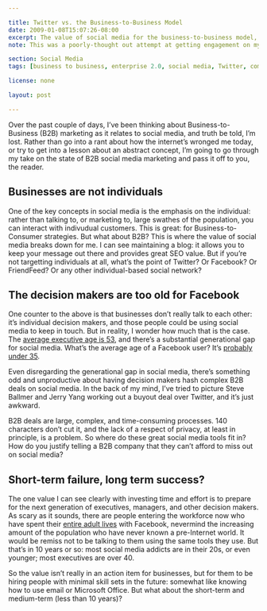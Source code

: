 ```yaml
---

title: Twitter vs. the Business-to-Business Model
date: 2009-01-08T15:07:26-08:00
excerpt: The value of social media for the business-to-business model, especially as we start to look at who participates in social media and who the decision makers are, is unclear. What do you think?
note: This was a poorly-thought out attempt at getting engagement on my blog.

section: Social Media
tags: [business to business, enterprise 2.0, social media, Twitter, commentary, hidden]

license: none

layout: post

---
```


Over the past couple of days, I’ve been thinking about Business-to-Business (B2B) marketing as it relates to social media, and truth be told, I’m lost. Rather than go into a rant about how the internet’s wronged me today, or try to get into a lesson about an abstract concept, I’m going to go through my take on the state of B2B social media marketing and pass it off to you, the reader.

## Businesses are not individuals

One of the key concepts in social media is the emphasis on the individual: rather than talking to, or marketing to, large swathes of the population, you can interact with indivudual customers. This is great: for Business-to-Consumer strategies. But what about B2B? This is where the value of social media breaks down for me. I can see maintaining a blog: it allows you to keep your message out there and provides great SEO value. But if you’re not targetting individuals at all, what’s the point of Twitter? Or Facebook? Or FriendFeed? Or any other individual-based social network?

## The decision makers are too old for Facebook

One counter to the above is that businesses don’t really talk to each other: it’s individual decision makers, and those people could be using social media to keep in touch. But in reality, I wonder how much that is the case. The [average executive age is 53][1], and there’s a substantial generational gap for social media. What’s the average age of a Facebook user? It’s [probably under 35][2].

Even disregarding the generational gap in social media, there’s something odd and unproductive about having decision makers hash complex B2B deals on social media. In the back of my mind, I’ve tried to picture Steve Ballmer and Jerry Yang working out a buyout deal over Twitter, and it’s just awkward.

B2B deals are large, complex, and time-consuming processes. 140 characters don’t cut it, and the lack of a respect of privacy, at least in principle, is a problem. So where do these great social media tools fit in? How do you justify telling a B2B company that they can’t afford to miss out on social media?

## Short-term failure, long term success?

The one value I can see clearly with investing time and effort is to prepare for the next generation of executives, managers, and other decision makers. As scary as it sounds, there are people entering the workforce now who have spent their [entire adult lives][3] with Facebook, nevermind the increasing amount of the population who have never known a pre-Internet world. It would be remiss not to be talking to them using the same tools they use. But that’s in 10 years or so: most social media addicts are in their 20s, or even younger; most executives are over 40.

So the value isn’t really in an action item for businesses, but for them to be hiring people with minimal skill sets in the future: somewhat like knowing how to use email or Microsoft Office. But what about the short-term and medium-term (less than 10 years)?

[1]: http://www.springerlink.com/content/l6166715852g18h3/ "CEO Age and Top Executive Pay: A UK Empirical Study"
[2]: http://techcrunch.com/2007/07/06/facebook-users-up-89-over-last-year-demographic-shift/ "Facebook Users Up 89% Over Last Year; Demographic Shift"
[3]: http://www.cbc.ca/news2/background/tech/facebook-generation.html "The Facebook generation: Changing the meaning of privacy"
